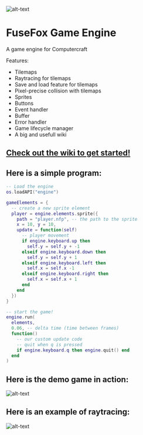 ![alt-text](https://i.imgur.com/w61ygOI.png "FuseFox")
# FuseFox Game Engine
A game engine for Computercraft

Features:
* Tilemaps
* Raytracing for tilemaps
* Save and load feature for tilemaps
* Pixel-precise collision with tilemaps
* Sprites
* Buttons
* Event handler
* Buffer
* Error handler
* Game lifecycle manager
* A big and usefull wiki

## [Check out the wiki to get started!](https://github.com/Jummit/Pinwyn-Engine/wiki)

## Here is a simple program:
``` lua
-- Load the engine
os.loadAPI("engine")

gameElements = {
  -- create a new sprite element
  player = engine.elements.sprite({
    path = "player.nfp", -- the path to the sprite
    x = 10, y = 10,
    update = function(self)
      -- player movement
      if engine.keyboard.up then
        self.y = self.y + -1
      elseif engine.keyboard.down then
        self.y = self.y + 1
      elseif engine.keyboard.left then
        self.x = self.x -1
      elseif engine.keyboard.right then
        self.x = self.x + 1
      end
    end
  })
}

-- start the game!
engine.run(
  elements,
  0.06, -- delta time (time between frames)
  function()
    -- our custom update code
    -- quit when q is pressed
    if engine.keyboard.q then engine.quit() end
  end
)
```
## Here is the demo game in action:
![alt-text](https://i.imgur.com/1kixxsB.png "Demo Game")
## Here is an example of raytracing:
![alt-text](https://i.imgur.com/DlRCuUj.png "Raytracing Game")
